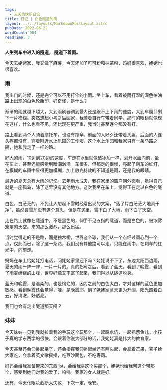 ```yaml
---
tags:
  - 天天的快乐日记
title: 日记 | 白色隧道的雨
layout: ../../layouts/MarkdownPostLayout.astro
pubDate: 2022-06-22
wordCount: 984
readTime: 3
---
```

**人生列车中进入的隧道， 隧道下着雨。**

今天去姥姥家，我又做了麻薯，今天还加了可可粉和抹茶粉，妈妈很喜欢，姥姥也很喜欢。

### 雨

我出门的时候，还是完全可以不用打伞的小雨。坐上车，看着被雨打湿的深色柏油路上出现的白色轮胎印，好奇怪，是什么？

渐渐的雨就越下越大，大到雨刷器调到最大还是跟不上下雨的速度，大到车窗只剩下一片模糊。突然想起小考之后回家，我骑着自行车带着同学，那时的眼镜就像现在这样，什么也看不见，还比现在更严重，我当时甚至连伞都没有打。

路上看到两个人骑着摩托车，也没有撑伞。前面的人好歹还带着头盔，后面的人连头盔都没有，穿着附近水上乐园的工作服。这个水上乐园和我家只有一条马路之隔，她和我走了一样的路。

好大的雨，10迈到20迈的速度，车走在水里就像破冰船一样，划开水面向前，坐在车上，甚至还能感觉到暗潮汹涌。车很多，但都走的很慢，亮起了刹车的红灯，在模糊的车窗中显得更加模糊，加上散光特效的不知道是雨，还是我的眼睛。

最近的夏天总有大雨的记忆。去年雨水成灾，我在家里的窗户朝外面看，觉得自己就是一座孤岛，除了这里没有其他地方。这次我坐在车上，觉得正在走过白色的隧道。

白色，白茫茫的。不免让人想起下雪时经常出现的文案，“落了片白茫茫大地真干净”，虽然曹雪芹没有这个意思，但是在这里，雪下白了大地，雨下白了天空。

走在路上就像在隧道中，不是黑色的，伸手不见五指的隧道，而是白色的，被浓雾笼罩的天空。来的那么激烈，那么迅猛。

当时觉得走的不是路，而是独木桥，世界这个球，我们从一个点经过圆心到一个点，仅此而已，除了这一条路，我们没有其他路可以走。只能在雨中，在刹车的红光中，向前走。

妈妈在车上给姥姥打电话，问姥姥家里还下吗？姥姥说不下了，东边太阳西边雨，夏天的雨一阵一阵，一片一片的。真的拐弯之后，看到了蓝天，看到了晚霞，看到了雨雾缭绕的山峰，世界好像又丰富了起来，我们得以从隧道脱身。

蓝天和晚霞，是温柔的，也是绚烂的，因为之前的白色太白，才对这样的蓝色更加敏感。看到晚霞还会觉得，哇，是晚霞耶。到了姥姥家蓝天更为开阔，阳光照着白云，好清澈，好透亮。

我们也会有走出隧道那天吗？

### 妹妹

今天妹妹一见到我就拉着我的手玩这个玩那个，一起踩水坑，一起抓葱鱼儿。小孩子真的学东西学的很快，会跟着你说大部分的话，我姥姥真是伟大的教育家。

今天甚至还会仰卧起坐了，还会指挥我仰卧起坐还有两头起，会拿着芒果，杏子给大家吃，会拿着英文歌摇摆，吃豆沙面包，不吃寿司。

妈妈会给我准备带来的东西list，会给我买这个买那个，姥姥也给我带这个带那个，感受到她们对我的爱了，呜呜。我家的女人就是好。

还有，今天化眼妆截断大失败，下次一定，晚安。